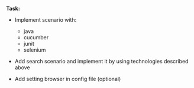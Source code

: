 **Task:**

* Implement scenario with:
  * java
  * cucumber
  * junit
  * selenium
    

* Add search scenario and implement it by using technologies described above


* Add setting browser in config file (optional)